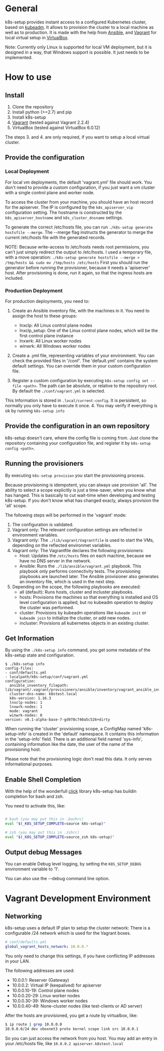 # General

k8s-setup provides instant access to a configured Kubernetes cluster, based
on [kubeadm](https://kubernetes.io/docs/reference/setup-tools/kubeadm/kubeadm/).
It allows to provision the cluster to a local machine as well as to production.
It is made with the help from [Ansible](https://www.ansible.com/), and 
[Vagrant](https://www.vagrantup.com/) for local virtual setup in 
[VirtualBox](https://www.virtualbox.org/).

Note: Currently only Linux is supported for local VM deployment, but it is
designed in a way, that Windows support is possible. It just needs to be implemented.

# How to use

## Install

1. Clone the repository
2. Install python (>=2.7) and pip
3. Install k8s-setup 
3. [Vagrant](https://www.vagrantup.com/intro/getting-started/install.html) (tested against Vagrant 2.2.4)
4. VirtualBox (tested against VirtualBox 6.0.12)

The steps 3. and 4. are only required, if you want to setup a local virtual cluster.

## Provide the configuration

### Local Deployment

For local vm deployments, the default 'vagrant.yml' file should work.
You don't need to provide a custom configuration, if you just want a vm cluster with a single control plane and worker node.

To access the cluster from your machine, you should have an host record for the
apiserver. The IP is configured by the `k8s_apiserver_vip` configuration setting.
The hostname is constructed by the `k8s_apiserver_hostname` and `k8s_cluster_dnsname` settings.

To generate the correct /etc/hosts file, you can run `./k8s-setup generate hostsfile --merge`.
The --merge flag instructs the generator to merge the current /etc/hosts file with
the generated records.

NOTE: Because write-access to /etc/hosts needs root permissions, you can't just
simply redirect the output to /etc/hosts. I used a temporary file, with a move
operation: `./k8s-setup generate hostsfile --merge > /tmp/hosts && sudo mv /tmp/hosts /etc/hosts`
First you should run the generator before running the provisioner, because it needs
a 'apiserver' host. After provisioning is done, run it again, so that the ingress hosts are included.

### Production Deployment

For production deployments, you need to:

1. Create an Ansible inventory file, with the machines in it.
You need to assign the host to these groups:
    * lnxclp: All Linux control plane nodes
    * lnxclp_setup: One of the Linux control plane nodes, which will be the first
    control plane instance
    * lnxwrk: All Linux worker nodes
    * winwrk: All Windows worker nodes

2. Create a .yml file, representing variables of your environment.
You can check the provided files in '/conf'. The 'default.yml' contains the 
system default settings. You can override them in your custom configuration file.

3. Register a custom configuration by executing `k8s-setup config set --file <path>`. 
The path can be absolute, or relative to the repository root. By default the
`./conf/vagrant.yml` is selected.

This Information is stored in `.local/current-config`. It is persistent, so normally you only have to execute it once.
4. You may verify if everything is ok by running `k8s-setup info`

## Provide the configuration in an own repository

k8s-setup doesn't care, where the config file is coming from. Just clone the
repository containing your configuration file, and register it by `k8s-setup config <path>`.

## Running the provisioners

By executing `k8s-setup provision` you start the provisioning process.

Because provisioning is idempotent, you can always use provision 'all'. The ability
to select a scope explicitly is just a time-saver, when you know what has hanged.
This is basically to cut wait-time when developing and testing k8s-setup.
If you don't know what has changed exacly, always provision the 'all' scope.

The following steps will be performed in the 'vagrant' mode:
1. The configuration is validated.
2. Vagrant only: The relevant configuration settings are reflected 
in environment variables.
3. Vagrant only: The `./lib/vagrant/Vagrantfile` is used to start the VMs, 
depending on the reflected environmet variables.
4. Vagrant only: The Vagrantfile declares the following provisioners:
    * Host: Updates the `/etc/hosts` files on each machine, because we have no
    DNS server in the network.
    * Ansible: Runs the `./lib/ansible/vagrant.yml` playbook. This playbook only
    performs connectivity tests. The provisioning playbooks are launched later.
    The Ansible provisioner also generates an inventory file, which is used in 
    the next step.
5. Depending on the scope, the following playbooks are executed:
    * all (default): Runs hosts, cluster and incluster playbooks.
    * hosts: Provisions the machines so that everything is installed and OS level
    configuration is applied, but no kubeadm operation to deploy the cluster was
    performed.
    * cluster: Provisions by kubeadm operations like `kubeadm init` or 
    `kubeadm join` to initialize the cluster, or add new nodes.
    * incluster: Provisions all kubernetes objects in an existing cluster.


## Get Information

By using the `./k8s-setup info` command, you get some metadata of the k8s-setup 
state and configuration.

```
$ ./k8s-setup info
config-files:
- conf/defaults.yml
- localpath/k8s-setup/conf/vagrant.yml
configuration:
  ansible_inventory_filepath: lib/vagrant/.vagrant/provisioners/ansible/inventory/vagrant_ansible_inventory
  cluster-dns-name: k8stest.local
  k8s-version: 1.16.3
  lnxclp-nodes: 1
  lnxwrk-nodes: 1
  mode: vagrant
  winwrk-nodes: 0
version: v0.1-alpha-base-7-gd978c740a5c526+dirty
```

When running the 'cluster' provisioning scope, a ConfigMap named 'k8s-setup-info'
is created in the 'default' namespace. It contains this information in the 'setup-info' field.
There is an additional field named 'sys-info', containing information like the
date, the user of the name of the provisioning host.

Please note that the provisioning logic don't read this data. It only serves
informational purposes.

## Enable Shell Completion

With the help of the wonderfull [click](https://click.palletsprojects.com/) library
k8s-setup has buildin completion for bash and zsh.

You need to activate this, like:

```sh

# bash (you may put this in .bashrc)
eval "$(_K8S_SETUP_COMPLETE=source k8s-setup)"

# zsh (you may put this in .zshrc)
eval "$(_K8S_SETUP_COMPLETE=source_zsh k8s-setup)"
```

## Output debug Messages

You can enable Debug level logging, by setting the `K8S_SETUP_DEBUG` environment
variable to '1'.

You can also use the --debug command line option.

# Vagrant Development Environment

## Networking

k8s-setup uses a default IP plan to setup the cluster network:
There is a configurable /24 network which is used for the Vagrant boxes.

```yaml
# conf/defaults.yml
global_vagrant_hosts_network: 10.0.0.*
```

You only need to change this settings, if you have conflicting IP addresses
in your LAN.

The following addresses are used:

* 10.0.0.1: Reserver (Gateway)
* 10.0.0.2: Virtual IP (keepalived) for apiserver
* 10.0.0.10-19: Control plane nodes
* 10.0.0.20-29: Linux worker nodes
* 10.0.0.30-39: Windows worker nodes
* 10.0.0.40-49: None-cluster nodes (like test-clients or AD server)

After the hosts are provisioned, you get a route by virtualbox, like:

```bash
$ ip route | grep 10.0.0.0
10.0.0.0/24 dev vboxnet3 proto kernel scope link src 10.0.0.1 
```

So you can just access the network from you host. You may add an entry in your
/etc/hosts file, like `10.0.0.2 apiserver.k8stest.local`
